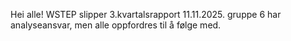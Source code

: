 Hei alle! WSTEP slipper 3.kvartalsrapport 11.11.2025. gruppe 6 har analyseansvar, men alle oppfordres til å følge med.
